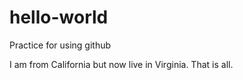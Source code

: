 # hello-world
Practice for using github

I am from California but now live in Virginia. That is all.
